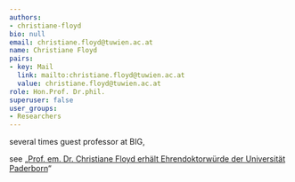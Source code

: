```yaml
---
authors:
- christiane-floyd
bio: null
email: christiane.floyd@tuwien.ac.at
name: Christiane Floyd
pairs:
- key: Mail
  link: mailto:christiane.floyd@tuwien.ac.at
  value: christiane.floyd@tuwien.ac.at
role: Hon.Prof. Dr.phil.
superuser: false
user_groups:
- Researchers
---
```


several times guest professor at BIG,

see „[Prof. em. Dr. Christiane Floyd erhält Ehrendoktorwürde der Universität Paderborn](https://www.min.uni-hamburg.de/ueber-die-fakultaet/aktuelles/2017-10-30.html)“

